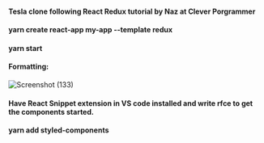 #### Tesla clone following React Redux tutorial by Naz at Clever Porgrammer

#### yarn create react-app my-app --template redux

#### yarn start

#### Formatting:

![Screenshot (133)](https://user-images.githubusercontent.com/85759426/146650666-e574135c-7284-44a5-bc88-0088771abb41.png)

#### Have React Snippet extension in VS code installed and write rfce to get the components started.

#### yarn add styled-components

####
